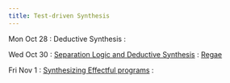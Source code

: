 ```yaml
---
title: Test-driven Synthesis
---
```


Mon Oct 28
: Deductive Synthesis
  : []()

Wed Oct 30
: [Separation Logic and Deductive Synthesis](../lectures/lecture27-sl.pdf)
  : [Regae](https://glassmanlab.seas.harvard.edu/papers/ips_augex_uist20.pdf)

Fri Nov 1
: [Synthesizing Effectful programs](../lectures/lecture28-effects.pdf)
  : []()
